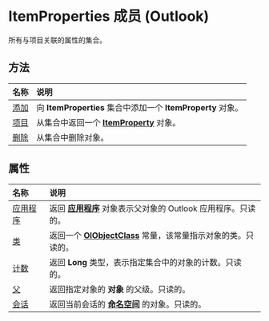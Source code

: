 
# ItemProperties 成员 (Outlook)


所有与项目关联的属性的集合。


## 方法



|**名称**|**说明**|
|:-----|:-----|
|[添加](317daeba-e34c-8458-2492-c434707fa805.md)|向 **ItemProperties** 集合中添加一个 **ItemProperty** 对象。|
|[项目](51bb7900-d3fc-650d-d43b-0da14e13ca5a.md)|从集合中返回一个  **[ItemProperty](3570d1f9-40ed-0a99-f63c-141134418c3b.md)** 对象。|
|[删除](51d0320b-99f4-60df-4646-b8e365813d2f.md)|从集合中删除对象。|

## 属性



|**名称**|**说明**|
|:-----|:-----|
|[应用程序](b5e8e499-136c-a41e-cfe8-73637b44b8b2.md)|返回 **[应用程序](797003e7-ecd1-eccb-eaaf-32d6ddde8348.md)** 对象表示父对象的 Outlook 应用程序。只读的。|
|[类](356d4e84-9e5c-10fc-bced-f7f176378bd9.md)|返回一个 **[OlObjectClass](33d724b3-df3c-2a7f-a80f-93b66d96f588.md)** 常量，该常量指示对象的类。只读的。|
|[计数](4838ad3a-a06e-b7e2-0566-734c9b79515c.md)|返回 **Long** 类型，表示指定集合中的对象的计数。只读的。|
|[父](2756ca03-4ba8-583c-12a5-1cff103417eb.md)|返回指定对象的 **对象** 的父级。只读的。|
|[会话](5dde3402-b791-e0f7-e4fe-10bb85e5284a.md)|返回当前会话的 **[命名空间](f0dcaa19-07f5-5d42-a3bf-2e42b7885644.md)** 的对象。只读的。|
